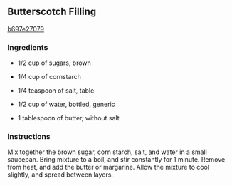 ## Butterscotch Filling

[b697e27079](http://allrecipes.com/recipe/butterscotch-filling/)

### Ingredients

 - 1/2 cup of sugars, brown

 - 1/4 cup of cornstarch

 - 1/4 teaspoon of salt, table

 - 1/2 cup of water, bottled, generic

 - 1 tablespoon of butter, without salt

### Instructions

Mix together the brown sugar, corn starch, salt, and water in a small saucepan. Bring mixture to a boil, and stir constantly for 1 minute. Remove from heat, and add the butter or margarine. Allow the mixture to cool slightly, and spread between layers.